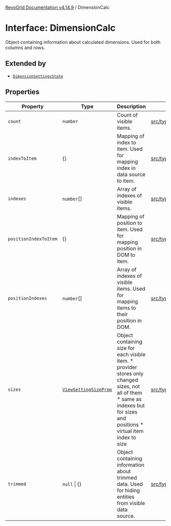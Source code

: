 [RevoGrid Documentation v4.14.9](README.md) / DimensionCalc

# Interface: DimensionCalc

Object containing information about calculated dimensions.
Used for both columns and rows.

## Extended by

- [`DimensionSettingsState`](Interface.DimensionSettingsState.md)

## Properties

| Property | Type | Description | Defined in |
| ------ | ------ | ------ | ------ |
| `count` | `number` | Count of visible items. | [src/types/interfaces.ts:615](https://github.com/revolist/revogrid/blob/6c3c52a081bcade371a3f5576e4e5805c6bbce5c/src/types/interfaces.ts#L615) |
| `indexToItem` | \{\} | Mapping of index to item. Used for mapping index in data source to item. | [src/types/interfaces.ts:638](https://github.com/revolist/revogrid/blob/6c3c52a081bcade371a3f5576e4e5805c6bbce5c/src/types/interfaces.ts#L638) |
| `indexes` | `number`[] | Array of indexes of visible items. | [src/types/interfaces.ts:610](https://github.com/revolist/revogrid/blob/6c3c52a081bcade371a3f5576e4e5805c6bbce5c/src/types/interfaces.ts#L610) |
| `positionIndexToItem` | \{\} | Mapping of position to item. Used for mapping position in DOM to item. | [src/types/interfaces.ts:627](https://github.com/revolist/revogrid/blob/6c3c52a081bcade371a3f5576e4e5805c6bbce5c/src/types/interfaces.ts#L627) |
| `positionIndexes` | `number`[] | Array of indexes of visible items. Used for mapping items to their position in DOM. | [src/types/interfaces.ts:621](https://github.com/revolist/revogrid/blob/6c3c52a081bcade371a3f5576e4e5805c6bbce5c/src/types/interfaces.ts#L621) |
| `sizes` | [`ViewSettingSizeProp`](TypeAlias.ViewSettingSizeProp.md) | Object containing size for each visible item. * provider stores only changed sizes, not all of them * same as indexes but for sizes and positions * virtual item index to size | [src/types/interfaces.ts:657](https://github.com/revolist/revogrid/blob/6c3c52a081bcade371a3f5576e4e5805c6bbce5c/src/types/interfaces.ts#L657) |
| `trimmed` | `null` \| \{\} | Object containing information about trimmed data. Used for hiding entities from visible data source. | [src/types/interfaces.ts:649](https://github.com/revolist/revogrid/blob/6c3c52a081bcade371a3f5576e4e5805c6bbce5c/src/types/interfaces.ts#L649) |
